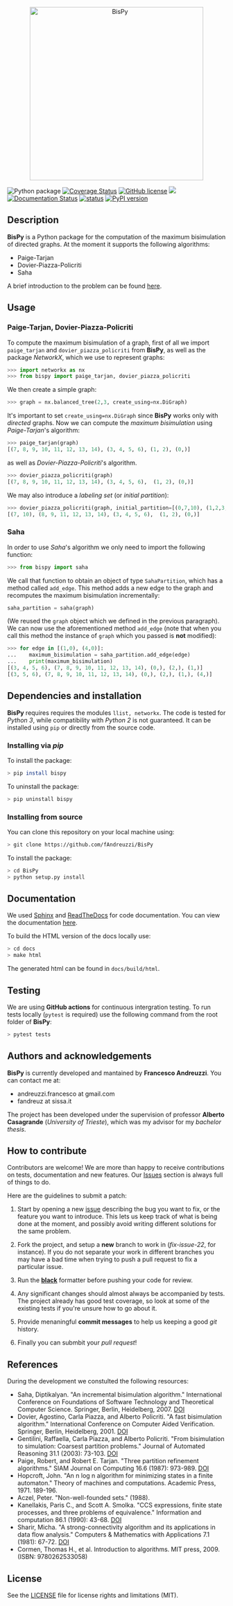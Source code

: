 <p align="center">
  <a href="https://github.com/fAndreuzzi/BisPy" target="_blank" >
    <img alt="BisPy" src="logo.png" width="400" />
  </a>
</p>

![Python package](https://github.com/fAndreuzzi/BisPy/workflows/Python%20package/badge.svg?branch=master)
<a href='https://coveralls.io/github/fAndreuzzi/BisPy'><img src='https://coveralls.io/repos/github/fAndreuzzi/BisPy/badge.svg' alt='Coverage Status' /></a>
[![GitHub license](https://img.shields.io/github/license/Naereen/StrapDown.js.svg)](https://github.com/Naereen/StrapDown.js/blob/master/LICENSE)
<img src='https://img.shields.io/badge/Code%20style-Black-%23000000'/>
[![Documentation Status](https://readthedocs.org/projects/bispy-bisimulation-in-python/badge/?version=latest)](https://bispy-bisimulation-in-python.readthedocs.io/en/latest/?badge=latest)
[![status](https://joss.theoj.org/papers/9d9c3ca0715d482938b5a450525cefa0/status.svg)](https://joss.theoj.org/papers/9d9c3ca0715d482938b5a450525cefa0)
[![PyPI version](https://badge.fury.io/py/BisPy.svg)](https://badge.fury.io/py/BisPy)

## Description

**BisPy** is a Python package for the computation of the maximum bisimulation
of directed graphs. At the moment it supports the following algorithms:

- Paige-Tarjan
- Dovier-Piazza-Policriti
- Saha

A brief introduction to the problem can be found
[here](https://bispy-bisimulation-in-python.readthedocs.io/en/latest/?badge=latest#a-brief-introduction-to-bisimulation).

## Usage

### Paige-Tarjan, Dovier-Piazza-Policriti

To compute the maximum bisimulation of a graph, first of all we import
`paige_tarjan` and `dovier_piazza_policriti` from **BisPy**, as well as the
package _NetworkX_, which we use to represent graphs:

```python
>>> import networkx as nx
>>> from bispy import paige_tarjan, dovier_piazza_policriti
```

We then create a simple graph:

```python
>>> graph = nx.balanced_tree(2,3, create_using=nx.DiGraph)
```

It's important to set `create_using=nx.DiGraph` since **BisPy** works only with
_directed_ graphs. Now we can compute the _maximum bisimulation_ using
_Paige-Tarjan_'s algorithm:

```python
>>> paige_tarjan(graph)
[(7, 8, 9, 10, 11, 12, 13, 14), (3, 4, 5, 6), (1, 2), (0,)]
```

as well as _Dovier-Piazza-Policriti_'s algorithm.

```python
>>> dovier_piazza_policriti(graph)
[(7, 8, 9, 10, 11, 12, 13, 14), (3, 4, 5, 6),  (1, 2), (0,)]

```

We may also introduce a _labeling set_ (or _initial partition_):

```python
>>> dovier_piazza_policriti(graph, initial_partition=[(0,7,10), (1,2,3,4,5,6,8,9,11,12,13,14)])
[(7, 10), (8, 9, 11, 12, 13, 14), (3, 4, 5, 6),  (1, 2), (0,)]

```

### Saha

In order to use *Saha*'s algorithm we only need to import the following
function:

```python
>>> from bispy import saha
```

We call that function to obtain an object of type `SahaPartition`, which has
a method called `add_edge`. This method adds a new edge to the graph and
recomputes the maximum bisimulation incrementally:

```python
saha_partition = saha(graph)
```

(We reused the `graph` object which we defined in the previous paragraph).
We can now use the aforementioned method `add_edge` (note that when you call
this method the instance of `graph` which you passed is **not** modified):

```python
>>> for edge in [(1,0), (4,0)]:
...    maximum_bisimulation = saha_partition.add_edge(edge)
...    print(maximum_bisimulation)
[(3, 4, 5, 6), (7, 8, 9, 10, 11, 12, 13, 14), (0,), (2,), (1,)]
[(3, 5, 6), (7, 8, 9, 10, 11, 12, 13, 14), (0,), (2,), (1,), (4,)]
```

## Dependencies and installation

**BisPy** requires requires the modules `llist, networkx`. The code is tested
for _Python 3_, while compatibility with _Python 2_ is not guaranteed. It can
be installed using `pip` or directly from the source code.

### Installing via _pip_

To install the package:

```bash
> pip install bispy
```

To uninstall the package:

```bash
> pip uninstall bispy
```

### Installing from source

You can clone this repository on your local machine using:

```bash
> git clone https://github.com/fAndreuzzi/BisPy
```

To install the package:

```bash
> cd BisPy
> python setup.py install
```

## Documentation

We used [Sphinx](http://www.sphinx-doc.org/en/stable/) and
[ReadTheDocs](https://readthedocs.org/) for code documentation. You can view
the documentation
[here](https://bispy-bisimulation-in-python.readthedocs.io/en/latest/?badge=latest).

To build the HTML version of the docs locally use:

```bash
> cd docs
> make html
```

The generated html can be found in `docs/build/html`.

## Testing

We are using **GitHub actions** for continuous intergration testing. To run
tests locally (`pytest` is required) use the following command from the root
folder of **BisPy**:

```bash
> pytest tests
```

## Authors and acknowledgements

**BisPy** is currently developed and mantained by **Francesco Andreuzzi**. You
can contact me at:

- andreuzzi.francesco at gmail.com
- fandreuz at sissa.it

The project has been developed under the supervision of professor **Alberto
Casagrande** (_University of Trieste_), which was my advisor for my _bachelor
thesis_.

## How to contribute

Contributors are welcome! We are more than happy to receive contributions on
tests, documentation and new features. Our
[Issues](https://github.com/fAndreuzzi/BisPy/issues) section is always full of
things to do.

Here are the guidelines to submit a patch:

1. Start by opening a new [issue](https://github.com/fAndreuzzi/BisPy/issues)
   describing the bug you want to fix, or the feature you want to introduce.
   This lets us keep track of what is being done at the moment, and possibly
   avoid writing different solutions for the same problem.

2. Fork the project, and setup a **new** branch to work in (_fix-issue-22_, for
   instance). If you do not separate your work in different branches you may
   have a bad time when trying to push a pull request to fix a particular
   issue.

3. Run the [**black**](https://github.com/psf/black) formatter before pushing
   your code for review.

4. Any significant changes should almost always be accompanied by tests. The
   project already has good test coverage, so look at some of the existing
   tests if you're unsure how to go about it.

5. Provide menaningful **commit messages** to help us keeping a good _git_
   history.

6. Finally you can submbit your _pull request_!

## References

During the development we constulted the following resources:

- Saha, Diptikalyan. "An incremental bisimulation algorithm." International
  Conference on Foundations of Software Technology and Theoretical Computer
  Science. Springer, Berlin, Heidelberg, 2007.
  [DOI](https://doi.org/10.1007/978-3-540-77050-3_17)
- Dovier, Agostino, Carla Piazza, and Alberto Policriti. "A fast bisimulation
  algorithm." International Conference on Computer Aided Verification.
  Springer, Berlin, Heidelberg, 2001.
  [DOI](https://doi.org/10.1007/3-540-44585-4_8)
- Gentilini, Raffaella, Carla Piazza, and Alberto Policriti. "From bisimulation
  to simulation: Coarsest partition problems." Journal of Automated Reasoning
  31.1 (2003): 73-103. [DOI](https://doi.org/10.1023/A:1027328830731)
- Paige, Robert, and Robert E. Tarjan. "Three partition refinement algorithms."
  SIAM Journal on Computing 16.6 (1987): 973-989.
  [DOI](https://doi.org/10.1137/0216062)
- Hopcroft, John. "An n log n algorithm for minimizing states in a finite
  automaton." Theory of machines and computations. Academic Press, 1971.
  189-196.
- Aczel, Peter. "Non-well-founded sets." (1988).
- Kanellakis, Paris C., and Scott A. Smolka. "CCS expressions, finite state
  processes, and three problems of equivalence." Information and computation
  86.1 (1990): 43-68. [DOI](<https://doi.org/10.1016/0890-5401(90)90025-D>)
- Sharir, Micha. "A strong-connectivity algorithm and its applications in data
  flow analysis." Computers & Mathematics with Applications 7.1 (1981): 67-72.
  [DOI](<https://doi.org/10.1016/0898-1221(81)90008-0>)
- Cormen, Thomas H., et al. Introduction to algorithms. MIT press, 2009.
  (ISBN: 9780262533058)

## License

See the [LICENSE](LICENSE) file for license rights and limitations (MIT).

